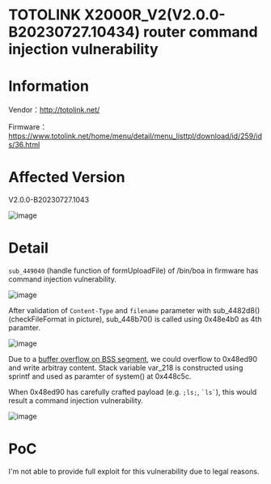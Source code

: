# TOTOLINK X2000R_V2(V2.0.0-B20230727.10434) router command injection vulnerability

# Information

Vendor：http://totolink.net/

Firmware：https://www.totolink.net/home/menu/detail/menu_listtpl/download/id/259/ids/36.html

# Affected Version

V2.0.0-B20230727.1043

![image](https://github.com/unpWn4bL3/iot-security/assets/13286957/ba105a7d-9687-4b0a-b1f4-cb3b1152720e)

# Detail

`sub_449040` (handle function of formUploadFile) of /bin/boa in firmware has command injection vulnerability.

![image](https://github.com/unpWn4bL3/iot-security/assets/13286957/48412799-5fd8-4147-8315-2be197874678)

After validation of `Content-Type` and `filename` parameter with sub_4482d8() (checkFileFormat in picture), sub_448b70() is called using 0x48e4b0 as 4th paramter.

![image](https://github.com/unpWn4bL3/iot-security/assets/13286957/caaca021-3c57-49e0-9a69-220c6180271e)

Due to a [buffer overflow on BSS segment](https://github.com/unpWn4bL3/iot-security/blob/main/27.md), we could overflow to 0x48ed90 and write arbitray content. Stack variable var_218 is constructed using sprintf and used as paramter of system() at 0x448c5c.

When 0x48ed90 has carefully crafted payload (e.g. `;ls;`, `` `ls` ``), this would result a command injection vulnerability.

![image](https://github.com/unpWn4bL3/iot-security/assets/13286957/a3f081c9-bb99-4306-92a8-7efa9df56faf)

# PoC

I'm not able to provide full exploit for this vulnerability due to legal reasons.
